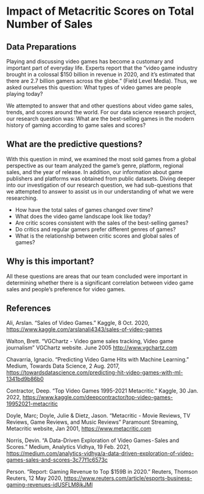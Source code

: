 # Impact of Metacritic Scores on Total Number of Sales
## Data Preparations
Playing and discussing video games has become a customary and important part of everyday life. Experts report that the “video game industry brought in a colossal $150 billion in revenue in 2020, and it’s estimated that there are 2.7 billion gamers across the globe.” (Field Level Media). Thus, we asked ourselves this question: What types of video games are people playing today? 

We attempted to answer that and other questions about video game sales, trends, and scores around the world. For our data science research project, our research question was: What are the best-selling games in the modern history of gaming according to game sales and scores? 

## What are the predictive questions?
With this question in mind, we examined the most sold games from a global perspective as our team analyzed the game’s genre, platform, regional sales, and the year of release. In addition, our information about game publishers and platforms was obtained from public datasets. Diving deeper into our investigation of our research question, we had sub-questions that we attempted to answer to assist us in our understanding of what we were researching.  

- How have the total sales of games changed over time? 
- What does the video game landscape look like today? 
- Are critic scores consistent with the sales of the best-selling games? 
- Do critics and regular gamers prefer different genres of games? 
- What is the relationship between critic scores and global sales of games? 

## Why is this important?
All these questions are areas that our team concluded were important in determining whether there is a significant correlation between video game sales and people’s preference for video games. 

## References
Ali, Arslan. “Sales of Video Games.” Kaggle, 8 Oct. 2020, https://www.kaggle.com/arslanali4343/sales-of-video-games 

Walton, Brett. “VGChartz - Video game sales tracking, Video game journalism” VGChartz website. June 2005 http://www.vgchartz.com  

Chavarria, Ignacio. “Predicting Video Game Hits with Machine Learning.” Medium, Towards Data Science, 2 Aug. 2017, https://towardsdatascience.com/predicting-hit-video-games-with-ml-1341bd9b86b0  

Contractor, Deep. “Top Video Games 1995-2021 Metacritic.” Kaggle, 30 Jan. 2022, https://www.kaggle.com/deepcontractor/top-video-games-19952021-metacritic  

Doyle, Marc; Doyle, Julie & Dietz, Jason. “Metacritic - Movie Reviews, TV Reviews, Game Reviews, and Music Reviews” Paramount Streaming, Metacritic website, Jan 2001, https://www.metacritic.com 

Norris, Devin. “A Data-Driven Exploration of Video Games - Sales and Scores.” Medium, Analytics Vidhya, 19 Feb. 2021, https://medium.com/analytics-vidhya/a-data-driven-exploration-of-video-games-sales-and-scores-3c77f1c6573c  

Person. “Report: Gaming Revenue to Top $159B in 2020.” Reuters, Thomson Reuters, 12 May 2020, https://www.reuters.com/article/esports-business-gaming-revenues-idUSFLM8jkJMl  
